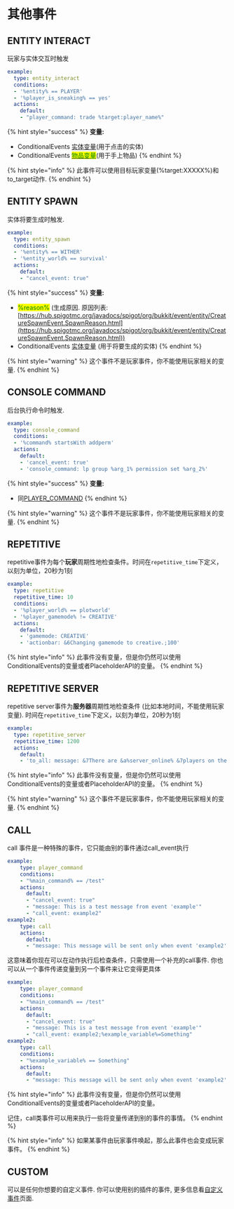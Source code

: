 # 其他事件

## ENTITY INTERACT

玩家与实体交互时触发

```yaml
example:
  type: entity_interact
  conditions:
  - '%entity% == PLAYER'
  - '%player_is_sneaking% == yes'
  actions:
    default:
    - "player_command: trade %target:player_name%"
```

{% hint style="success" %}
**变量:**

* ConditionalEvents [实体变量](../bian-liang.md#shi-ti-bian-liang)(用于点击的实体)
* ConditionalEvents [<mark style="color:green;">物品变量</mark>](../bian-liang.md#wu-pin-bian-liang)(用于手上物品)
{% endhint %}

{% hint style="info" %}
此事件可以使用目标玩家变量(%target:XXXXX%)和to\_target动作.
{% endhint %}

## ENTITY SPAWN

实体将要生成时触发.

```yaml
example:
  type: entity_spawn
  conditions:
  - '%entity% == WITHER'
  - '%entity_world% == survival'
  actions:
    default:
    - "cancel_event: true"
```

{% hint style="success" %}
**变量:**

* <mark style="color:green;">%reason%</mark> (生成原因. 原因列表: [https://hub.spigotmc.org/javadocs/spigot/org/bukkit/event/entity/CreatureSpawnEvent.SpawnReason.html](https://hub.spigotmc.org/javadocs/spigot/org/bukkit/event/entity/CreatureSpawnEvent.SpawnReason.html))
* ConditionalEvents [实体变量](../bian-liang.md#shi-ti-bian-liang) (用于将要生成的实体)
{% endhint %}

{% hint style="warning" %}
这个事件不是玩家事件，你不能使用玩家相关的变量.
{% endhint %}

## CONSOLE COMMAND

后台执行命令时触发.

```yaml
example:
  type: console_command
  conditions:
  - '%command% startsWith addperm'
  actions:
    default:
    - 'cancel_event: true'
    - 'console_command: lp group %arg_1% permission set %arg_2%'
```

{% hint style="success" %}
**变量:**

* 同[PLAYER\_COMMAND](wan-jia-shi-jian.md#player-command)
{% endhint %}

{% hint style="warning" %}
这个事件不是玩家事件，你不能使用玩家相关的变量.
{% endhint %}

## REPETITIVE

repetitive事件为每个**玩家**周期性地检查条件。时间在`repetitive_time`下定义，以刻为单位，20秒为1刻

```yaml
example:
  type: repetitive
  repetitive_time: 10
  conditions:
  - '%player_world% == plotworld'
  - '%player_gamemode% != CREATIVE'
  actions:
    default:
    - 'gamemode: CREATIVE'
    - 'actionbar: &6Changing gamemode to creative.;100'
```

{% hint style="info" %}
此事件没有变量，但是你仍然可以使用ConditionalEvents的变量或者PlaceholderAPI的变量。
{% endhint %}

## REPETITIVE SERVER

repetitive server事件为**服务器**周期性地检查条件 (比如本地时间，不能使用玩家变量). 时间在`repetitive_time`下定义，以刻为单位，20秒为1刻

```yaml
example:
  type: repetitive_server
  repetitive_time: 1200
  actions:
    default:
    - 'to_all: message: &7There are &a%server_online% &7players on the server.'
```

{% hint style="info" %}
此事件没有变量，但是你仍然可以使用ConditionalEvents的变量或者PlaceholderAPI的变量。
{% endhint %}

{% hint style="warning" %}
这个事件不是玩家事件，你不能使用玩家相关的变量.
{% endhint %}

## CALL

call 事件是一种特殊的事件，它只能由别的事件通过call\_event执行

```yaml
example:
    type: player_command
    conditions:
    - "%main_command% == /test"
    actions:
      default:
      - "cancel_event: true"
      - "message: This is a test message from event 'example'"
      - "call_event: example2"
example2:
    type: call
    actions:
      default:
      - "message: This message will be sent only when event 'example2' is called"
```

这意味着你现在可以在动作执行后检查条件，只需使用一个补充的call事件. 你也可以从一个事件传递变量到另一个事件来让它变得更具体

```yaml
example:
    type: player_command
    conditions:
    - "%main_command% == /test"
    actions:
      default:
      - "cancel_event: true"
      - "message: This is a test message from event 'example'"
      - "call_event: example2;%example_variable%=Something"
example2:
    type: call
    conditions:
    - "%example_variable% == Something"
    actions:
      default:
      - "message: This message will be sent only when event 'example2' is called"
```

{% hint style="info" %}
此事件没有变量，但是你仍然可以使用ConditionalEvents的变量或者PlaceholderAPI的变量。

记住，call类事件可以用来执行一些将变量传递到别的事件的事情。
{% endhint %}

{% hint style="info" %}
如果某事件由玩家事件唤起，那么此事件也会变成玩家事件。
{% endhint %}

## CUSTOM

可以是任何你想要的自定义事件. 你可以使用别的插件的事件, 更多信息看[自定义事件](../zi-ding-yi-shi-jian.md)页面.
